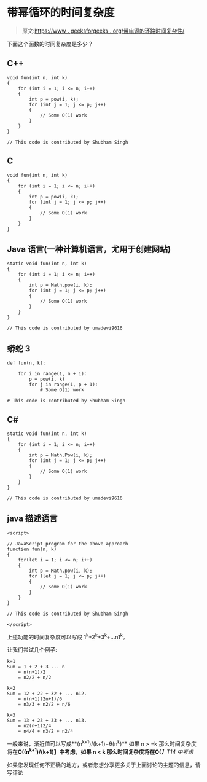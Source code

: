 # 带幂循环的时间复杂度

> 原文:[https://www . geeksforgeeks . org/带电源的环路时间复杂性/](https://www.geeksforgeeks.org/time-complexity-of-loop-with-powers/)

下面这个函数的时间复杂度是多少？

## C++

```
void fun(int n, int k)
{
    for (int i = 1; i <= n; i++)
    {
        int p = pow(i, k);
        for (int j = 1; j <= p; j++)
        {
            // Some O(1) work
        }
    }
}

// This code is contributed by Shubham Singh
```

## C

```
void fun(int n, int k)
{
    for (int i = 1; i <= n; i++)
    {
        int p = pow(i, k);
        for (int j = 1; j <= p; j++)
        {
            // Some O(1) work
        }
    }
}
```

## Java 语言(一种计算机语言，尤用于创建网站)

```
static void fun(int n, int k)
{
    for (int i = 1; i <= n; i++)
    {
        int p = Math.pow(i, k);
        for (int j = 1; j <= p; j++)
        {
            // Some O(1) work
        }
    }
}

// This code is contributed by umadevi9616
```

## 蟒蛇 3

```
def fun(n, k):

    for i in range(1, n + 1):
        p = pow(i, k)
        for j in range(1, p + 1):
            # Some O(1) work

# This code is contributed by Shubham Singh
```

## C#

```
static void fun(int n, int k)
{
    for (int i = 1; i <= n; i++)
    {
        int p = Math.Pow(i, k);
        for (int j = 1; j <= p; j++)
        {
            // Some O(1) work
        }
    }
}

// This code is contributed by umadevi9616
```

## java 描述语言

```
<script>

// JavaScript program for the above approach
function fun(n, k)
{
    for(let i = 1; i <= n; i++)
    {
        int p = Math.pow(i, k);
        for (let j = 1; j <= p; j++)
        {
            // Some O(1) work
        }
    }
}

// This code is contributed by Shubham Singh

</script>
```

上述功能的时间复杂度可以写成 1<sup>k</sup>+2<sup>k</sup>+3<sup>k</sup>+…n1<sup>k</sup>。

让我们尝试几个例子:

```
k=1
Sum = 1 + 2 + 3 ... n 
    = n(n+1)/2 
    = n2/2 + n/2

k=2
Sum = 12 + 22 + 32 + ... n12.
    = n(n+1)(2n+1)/6
    = n3/3 + n2/2 + n/6

k=3
Sum = 13 + 23 + 33 + ... n13.
    = n2(n+1)2/4
    = n4/4 + n3/2 + n2/4     
```

一般来说，渐近值可以写成**(n<sup>k+1</sup>)/(k+1)+θ(n<sup>k</sup>)**
如果 n > =k 那么时间复杂度将在**O((n<sup>k+1</sup>)/(k+1)】**中考虑，如果 n < k 那么时间复杂度将在**O(***】T14 中考虑*

如果您发现任何不正确的地方，或者您想分享更多关于上面讨论的主题的信息，请写评论